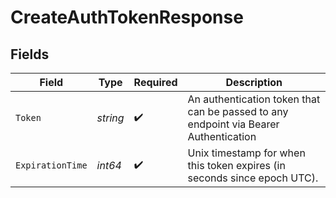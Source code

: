 # CreateAuthTokenResponse


## Fields

| Field                                                                                | Type                                                                                 | Required                                                                             | Description                                                                          |
| ------------------------------------------------------------------------------------ | ------------------------------------------------------------------------------------ | ------------------------------------------------------------------------------------ | ------------------------------------------------------------------------------------ |
| `Token`                                                                              | *string*                                                                             | :heavy_check_mark:                                                                   | An authentication token that can be passed to any endpoint via Bearer Authentication |
| `ExpirationTime`                                                                     | *int64*                                                                              | :heavy_check_mark:                                                                   | Unix timestamp for when this token expires (in seconds since epoch UTC).             |